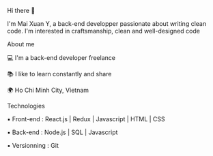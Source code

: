 Hi there 👋

I'm Mai Xuan Y, a back-end developper passionate about writing clean code. I'm interested in craftsmanship, clean and well-designed code

About me

💻 I'm a back-end developer freelance

📚 I like to learn constantly and share

🌍 Ho Chi Minh City, Vietnam

Technologies

▪ Front-end : React.js | Redux | Javascript | HTML | CSS

▪ Back-end : Node.js | SQL | Javascript

▪ Versionning : Git
